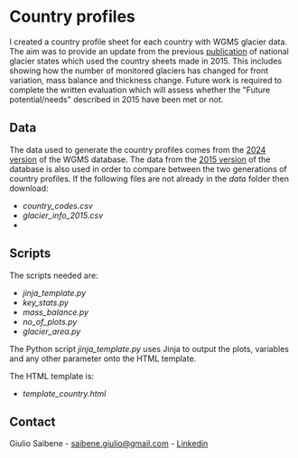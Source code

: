 # Country profiles

I created a country profile sheet for each country with WGMS glacier data. The aim was to provide an update from the previous [publication](https://doi.org/10.1659/mrd-journal-d-19-00021.1) of national glacier states which used the country sheets made in 2015. This includes showing how the number of monitored glaciers has changed for front variation, mass balance and thickness change. 
Future work is required to complete the written evaluation which will assess whether the "Future potential/needs" described in 2015 have been met or not. 

## Data

The data used to generate the country profiles comes from the [2024 version](https://doi.org/10.5904/wgms-fog-2024-01) of the WGMS database. 
The data from the [2015 version](https://doi.org/10.5904/wgms-fog-2015-11) of the database is also used in order to compare between the two generations of country profiles. If the following files are not already in the *data* folder then download:
- *country_codes.csv*
- *glacier_info_2015.csv*
- 

## Scripts

The scripts needed are:
- *jinja_template.py*
- *key_stats.py*
- *mass_balance.py*
- *no_of_plots.py*
- *glacier_area.py*

The Python script *jinja_template.py* uses Jinja to output the plots, variables and any other parameter onto the HTML template.

The HTML template is:
- *template_country.html*

## Contact
Giulio Saibene - saibene.giulio@gmail.com - [Linkedin](www.linkedin.com/in/giulio-saibene-b3a858261)
